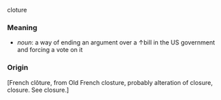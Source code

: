 cloture
### Meaning
+ _noun_: a way of ending an argument over a ↑bill in the US government and forcing a vote on it

### Origin

[French clôture, from Old French closture, probably alteration of closure, closure. See closure.]
